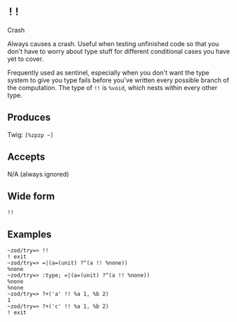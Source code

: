 `!!`
====

Crash

Always causes a crash. Useful when testing unfinished code so
that you don't have to worry about type stuff for different
conditional cases you have yet to cover.

Frequently used as sentinel, especially when you don't want the
type system to give you type fails before you've written every
possible branch of the computation.  The type of `!!` is `%void`,
which nests within every other type.

Produces
--------

Twig: `[%zpzp ~]`

Accepts
-------

N/A (always ignored)

Wide form
---------

    !!

Examples
--------

    ~zod/try=> !!
    ! exit
    ~zod/try=> =|(a=(unit) ?^(a !! %none))
    %none
    ~zod/try=> :type; =|(a=(unit) ?^(a !! %none))
    %none
    %none
    ~zod/try=> ?+('a' !! %a 1, %b 2)
    1
    ~zod/try=> ?+('c' !! %a 1, %b 2)
    ! exit
